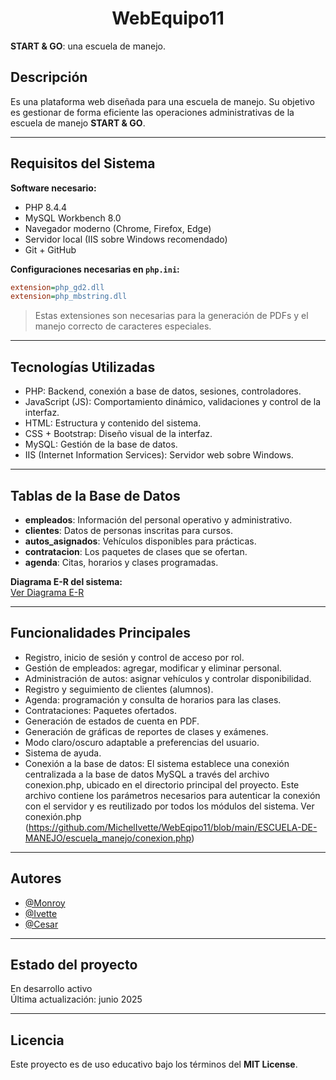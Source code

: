 <h1 align="center">WebEquipo11</h1>   

**START & GO**: una escuela de manejo.

## Descripción
Es una plataforma web diseñada para una escuela de manejo. Su objetivo es gestionar de forma eficiente las operaciones administrativas de la escuela de manejo **START & GO**.

---

## Requisitos del Sistema

**Software necesario:**
- PHP 8.4.4
- MySQL Workbench 8.0
- Navegador moderno (Chrome, Firefox, Edge)
- Servidor local (IIS sobre Windows recomendado)
- Git + GitHub 

**Configuraciones necesarias en `php.ini`:**
```ini
extension=php_gd2.dll
extension=php_mbstring.dll
```
> Estas extensiones son necesarias para la generación de PDFs y el manejo correcto de caracteres especiales.

---

## Tecnologías Utilizadas  

- PHP: Backend, conexión a base de datos, sesiones, controladores.  
- JavaScript (JS): Comportamiento dinámico, validaciones y control de la interfaz.  
- HTML: Estructura y contenido del sistema.  
- CSS + Bootstrap: Diseño visual de la interfaz. 
- MySQL: Gestión de la base de datos.  
- IIS (Internet Information Services): Servidor web sobre Windows.

---

## Tablas de la Base de Datos

- **empleados**: Información del personal operativo y administrativo.
- **clientes**: Datos de personas inscritas para cursos.
- **autos_asignados**: Vehículos disponibles para prácticas.
- **contratacion**: Los paquetes de clases que se ofertan.
- **agenda**: Citas, horarios y clases programadas.

 **Diagrama E-R del sistema:**  
[Ver Diagrama E-R](https://github.com/MichelIvette/WebEqipo11/blob/main/ESCUELA-DE-MANEJO/Documentaci%C3%B3n_t%C3%A9cnica/Diagrama%20E-R.png)

---

## Funcionalidades Principales

- Registro, inicio de sesión y control de acceso por rol.
- Gestión de empleados: agregar, modificar y eliminar personal.
- Administración de autos: asignar vehículos y controlar disponibilidad.
- Registro y seguimiento de clientes (alumnos).
- Agenda: programación y consulta de horarios para las clases.
- Contrataciones: Paquetes ofertados.
- Generación de estados de cuenta en PDF.
- Generación de gráficas de reportes de clases y exámenes.
- Modo claro/oscuro adaptable a preferencias del usuario.
- Sistema de ayuda.
-  Conexión a la base de datos: El sistema establece una conexión centralizada a la base de datos MySQL a través del archivo conexion.php, ubicado en el directorio principal del proyecto. Este archivo contiene los parámetros necesarios para autenticar la conexión con el servidor y es reutilizado por todos los módulos del sistema.  Ver conexión.php (https://github.com/MichelIvette/WebEqipo11/blob/main/ESCUELA-DE-MANEJO/escuela_manejo/conexion.php)

---

## Autores

- [@Monroy](https://github.com/ErickMonroy) 
- [@Ivette](https://github.com/MichelIvette)  
- [@Cesar](https://github.com/ZeroZX935) 

---

## Estado del proyecto

En desarrollo activo  
Última actualización: junio 2025  

---

## Licencia

Este proyecto es de uso educativo bajo los términos del **MIT License**.